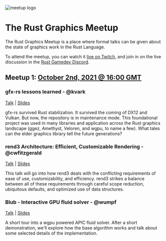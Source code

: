 ![meetup logo](MeetupLogo.png)

# The Rust Graphics Meetup

The Rust Graphics Meetup is a place where formal talks can be given about the state of graphics work in the Rust Language.

To attend the meetup, you can watch it [live on Twitch](https://www.twitch.tv/rustgamedev), and join in on the live discussion in the [Rust Gamedev Discord](https://discord.gg/yNtPTb2).

## Meetup 1: [October 2nd, 2021 @ 16:00 GMT](https://everytimezone.com/s/639e42bc)

### gfx-rs lessons learned - @kvark

[Talk](https://www.youtube.com/watch?v=m0JgF5Wb-dA) | [Slides](https://github.dev/gfx-rs/meetup/blob/6edcde4befdedc7afe31f85f13d3ff82b267b528/Meeting01/GfxLessonsLearned.pdf)

gfx-rs survived Rust stabilization. It survived the coming of DX12 and Vulkan. But now, the repository is in maintenance mode. This foundational project was used in many libraries and application across the Rust graphics landscape (ggez, Amethyst, Veloren, and wgpu, to name a few). What tales can the elder graphics library tell the future generations?

### rend3 Architecture: Efficient, Customizable Rendering - @cwfitzgerald

[Talk](https://www.youtube.com/watch?v=F0wGz5UJTrY) | [Slides](https://github.dev/gfx-rs/meetup/blob/6edcde4befdedc7afe31f85f13d3ff82b267b528/Meeting1/rend3s_Architecture_-_Efficient_Customizable_Rendering.pdf)

This talk will go into how rend3 deals with the conflicting requirements of ease of use, customizability, and efficiency. rend3 strikes a balance between all of these requirements through careful scope reduction, ubiquitous defaults, and optimized use of data structures.

### Blub - Interactive GPU fluid solver - @wumpf

[Talk](https://www.youtube.com/watch?v=Yzr9va5UtiE) | [Slides](https://github.dev/gfx-rs/meetup/blob/6edcde4befdedc7afe31f85f13d3ff82b267b528/Meeting01/Blub_-_Quick_tour_through_a_GPU_fluid_solver.pdf)

A short tour into a wgpu powered APIC fluid solver. After a short demonstration, we'll explore how the base algorithm works and talk about some selected details of the implementation.
